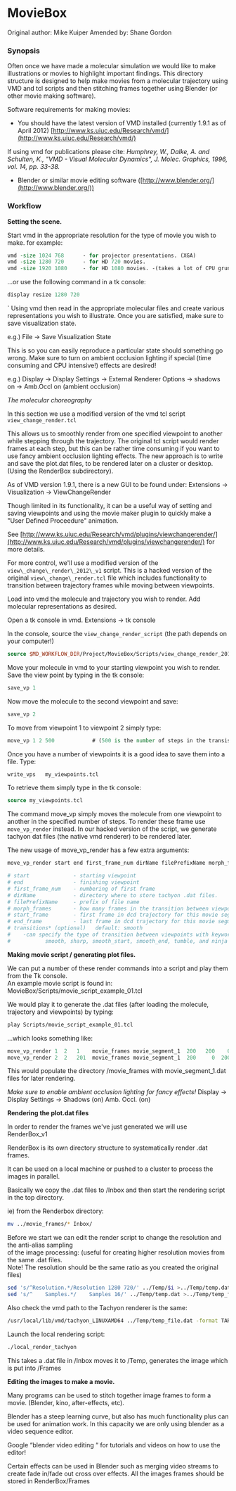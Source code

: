 ﻿# MovieBox

Original author: Mike Kuiper
Amended by: Shane Gordon


### Synopsis

Often once we have made a molecular simulation we would like to make  
illustrations or movies to highlight important findings. This directory 
structure is designed to help make movies from a molecular trajectory using VMD 
and tcl scripts and then stitching frames together using Blender 
(or other movie making software).  

Software requirements for making movies: 

* You should have the latest version of VMD installed (currently 1.9.1 as of April 2012) [http://www.ks.uiuc.edu/Research/vmd/](http://www.ks.uiuc.edu/Research/vmd/)

If using vmd for publications please cite:
*Humphrey, W., Dalke, A. and Schulten, K., "VMD - Visual Molecular Dynamics", J. Molec. Graphics, 1996, vol. 14, pp. 33-38.*

* Blender or similar movie editing software ([http://www.blender.org/](http://www.blender.org/))


### Workflow

**Setting the scene.**

Start vmd in the appropriate resolution for the type of movie you wish to make. 
for example:  

```tcl
vmd -size 1024 768      - for projector presentations. (XGA)
vmd -size 1280 720      - for HD 720 movies.
vmd -size 1920 1080     - for HD 1080 movies. -(takes a lot of CPU grunt!)
```

...or use the following command in a tk console: 

```tcl
display resize 1280 720     
```
`
Using vmd then read in the appropriate molecular files and create various 
representations you wish to illustrate. Once you are satisfied, make sure 
to save visualization state. 

e.g.) File -> Save Visualization State

This is so you can easily reproduce a particular state should something go wrong. Make sure to turn on ambient occlusion lighting if special (time consuming and CPU intensive!) effects are desired! 

e.g.) Display -> Display Settings -> External Renderer Options -> shadows on -> Amb.Occl on (ambient occlusion)


*The molecular choreography*

In this section we use a modified version of the vmd tcl script `view_change_render.tcl`

This allows us to smoothly render from one specified viewpoint to another while 
stepping through the trajectory. The original tcl script would render frames at 
each step, but this can be rather time consuming if you want to use fancy ambient 
occlusion lighting effects. The new approach is to write and save the plot.dat files, to be rendered later on a cluster or desktop.  (Using the RenderBox subdirectory).  

As of VMD version 1.9.1,  there is a new GUI to be found under: 
Extensions -> Visualization -> ViewChangeRender

Though limited in its functionality, it can be a useful way of setting and saving 
viewpoints and using the movie maker plugin to quickly make a "User Defined Proceedure" 
animation.

See [http://www.ks.uiuc.edu/Research/vmd/plugins/viewchangerender/](http://www.ks.uiuc.edu/Research/vmd/plugins/viewchangerender/) for more details. 

For more control, we'll use a modified version of the `view\_change\_render\_2012\_v1`
script. This is a hacked version of the original `view\_change\_render.tcl` file which 
includes functionality to transition between trajectory frames while moving between 
viewpoints.

Load into vmd the molecule and trajectory you wish to render.  Add molecular 
representations as desired. 

Open a tk console in vmd. Extensions -> tk console 

In the console, source the `view_change_render_script` (the path depends on your computer!)

```tcl
source $MD_WORKFLOW_DIR/Project/MovieBox/Scripts/view_change_render_2012_v1.tcl
```

Move your molecule in vmd to your starting viewpoint you wish to render.  
Save the view point by typing in the tk console: 

```tcl
save_vp 1 
```

Now move the molecule to the second viewpoint and save: 

```tcl
save_vp 2 
```

To move from viewpoint 1 to viewpoint 2  simply type: 

```tcl
move_vp 1 2 500            # (500 is the number of steps in the transistion) 
```

Once you have a number of viewpoints it is a good idea to save them into a file. Type: 

```tcl
write_vps   my_viewpoints.tcl 
```

To retrieve them simply type in the tk console:

```tcl
source my_viewpoints.tcl 
```

The command move_vp simply moves the molecule from one viewpoint to another in the specified 
number of steps. To render these frame use `move_vp_render` instead. In our hacked 
version of the script, we generate tachyon dat files (the native vmd renderer) to be rendered later. 

The new usage of move_vp_render has a few extra arguments:  

```tcl
move_vp_render start end first_frame_num dirName filePrefixName morph_frames  start_frame end_frame transitions* 
```

```tcl
# start              - starting viewpoint
# end                - finishing viewpoint
# first_frame_num    - numbering of first frame 
# dirName            - directory where to store tachyon .dat files. 
# filePrefixName     - prefix of file name 
# morph_frames       - how many frames in the transition between viewpoints 
# start_frame        - first frame in dcd trajectory for this movie segment. 
# end_frame          - last frame in dcd trajectory for this movie segment.  
# transitions* (optional)   default: smooth
#    -can specify the type of transition between viewpoints with keywords:
#           smooth, sharp, smooth_start, smooth_end, tumble, and ninja  
```

**Making movie script / generating plot files.**

We can put a number of these render commands into a script and play them from the Tk console.  
An example movie script is found in: MovieBox/Scripts/movie_script_example_01.tcl 

We would play it to generate the .dat files (after loading the molecule, trajectory and viewpoints) by typing: 

```tcl
play Scripts/movie_script_example_01.tcl
```

...which looks something like: 

```tcl
move_vp_render 1  2   1    movie_frames movie_segment_1  200   200    0 smooth;
move_vp_render 2  2   201  movie_frames movie_segment_1  200     0  200 sharp;
```

This would populate the directory /movie_frames with movie_segment_1.dat files for later rendering.  

*Make sure to enable ambient occlusion lighting for fancy effects!*
Display → Display Settings → Shadows (on) Amb. Occl. (on)


**Rendering the plot.dat files**

In order to render the frames we've just generated we will use RenderBox_v1

RenderBox is its own directory structure to systematically render .dat frames.  

It can be used on a local machine or pushed to a cluster to process the images in parallel. 

Basically we copy the .dat files to /Inbox  and then start the rendering script in the top directory. 

ie)  from the Renderbox directory: 

```sh
mv ../movie_frames/* Inbox/ 
```

Before we start we can edit the render script to change the resolution and the anti-alias sampling  
of the image processing: (useful for creating higher resolution movies from the same .dat files.  
Note! The resolution should be the same ratio as you created the original files)    

```sh
sed 's/^Resolution.*/Resolution 1280 720/' ../Temp/$i >../Temp/temp.dat
sed 's/^    Samples.*/    Samples 16/' ../Temp/temp.dat >../Temp/temp_file.dat
```

Also check the vmd path to the Tachyon renderer is the same: 

```sh
/usr/local/lib/vmd/tachyon_LINUXAMD64 ../Temp/temp_file.dat -format TARGA -o ../Frames/$i.tga
```

Launch the local rendering script: 

```tcl
./local_render_tachyon
```

This takes a .dat file in /Inbox   moves it to /Temp,  generates the image which is put into /Frames


**Editing the images to make a movie.**

Many programs can be used to stitch together image frames to form a movie. (Blender, kino, after-effects, etc).

Blender has a steep learning curve, but also has much functionality plus can be used for animation work. In this capacity we are only using blender as a video sequence editor.  

Google “blender video editing “  for tutorials and videos on how to use the editor!  

Certain effects can be used in Blender such as merging video streams to create fade in/fade out cross 
over effects.  All the images frames should be stored in RenderBox/Frames
